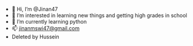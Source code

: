 - 👋 Hi, I’m @Jinan47
- 👀 I’m interested in learning new things and getting high grades in school
- 🌱 I’m currently learning python
- 📫 jinanmswi47@gmail.com
- Deleted by Hussein
